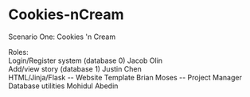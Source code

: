 # Cookies-nCream

Scenario One: Cookies 'n Cream

Roles:                                </br>
Login/Register system (database 0)	  Jacob Olin </br>
Add/view story (database 1)			      Justin Chen </br>
HTML/Jinja/Flask -- Website Template	Brian Moses -- Project Manager </br>
Database utilities				            Mohidul Abedin </br>
